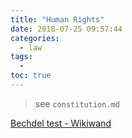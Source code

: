 ```yaml
---
title: "Human Rights"
date: 2018-07-25 09:57:44
categories:
  - law
tags:
  -
toc: true
---
```


> see `constitution.md`

[Bechdel test - Wikiwand](https://www.wikiwand.com/en/Bechdel_test)
